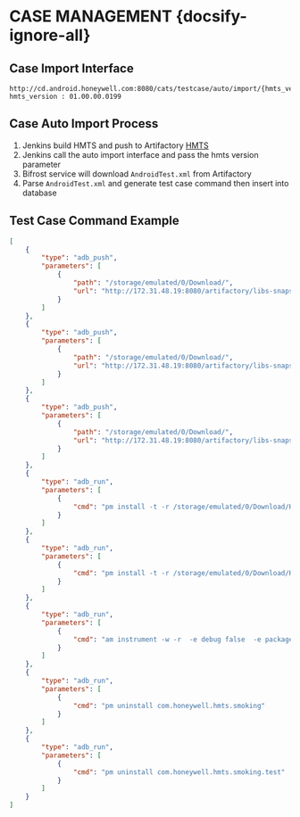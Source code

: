 # CASE MANAGEMENT {docsify-ignore-all}

## Case Import Interface
```http
http://cd.android.honeywell.com:8080/cats/testcase/auto/import/{hmts_version}
hmts_version : 01.00.00.0199
```
## Case Auto Import Process
1. Jenkins build HMTS and push to Artifactory [HMTS](http://artifactory.android.honeywell.com:8080/artifactory/list/libs-snapshot-local/Honeywell/ADCD/HON660/HMTS/)
2. Jenkins call the auto import interface and pass the hmts version parameter
3. Bifrost service will download `AndroidTest.xml` from Artifactory
4. Parse `AndroidTest.xml` and generate test case command then insert into database

## Test Case Command Example
```json
[
    {
        "type": "adb_push",
        "parameters": [
            {
                "path": "/storage/emulated/0/Download/",
                "url": "http://172.31.48.19:8080/artifactory/libs-snapshot-local/Honeywell/ADCD/HON660/HMTS/01.00.00.0199/smoking/HMtsSmoking.apk"
            }
        ]
    },
    {
        "type": "adb_push",
        "parameters": [
            {
                "path": "/storage/emulated/0/Download/",
                "url": "http://172.31.48.19:8080/artifactory/libs-snapshot-local/Honeywell/ADCD/HON660/HMTS/01.00.00.0199/smoking/HMtsSmokingTestCases.apk"
            }
        ]
    },
    {
        "type": "adb_push",
        "parameters": [
            {
                "path": "/storage/emulated/0/Download/",
                "url": "http://172.31.48.19:8080/artifactory/libs-snapshot-local/Honeywell/ADCD/HON660/HMTS/DeviceInit.jar"
            }
        ]
    },
    {
        "type": "adb_run",
        "parameters": [
            {
                "cmd": "pm install -t -r /storage/emulated/0/Download/HMtsSmoking.apk"
            }
        ]
    },
    {
        "type": "adb_run",
        "parameters": [
            {
                "cmd": "pm install -t -r /storage/emulated/0/Download/HMtsSmokingTestCases.apk"
            }
        ]
    },
    {
        "type": "adb_run",
        "parameters": [
            {
                "cmd": "am instrument -w -r  -e debug false  -e package com.honeywell.hmts.smoking.bluetooth.l1 com.honeywell.hmts.smoking.test/android.support.test.runner.AndroidJUnitRunner"
            }
        ]
    },
    {
        "type": "adb_run",
        "parameters": [
            {
                "cmd": "pm uninstall com.honeywell.hmts.smoking"
            }
        ]
    },
    {
        "type": "adb_run",
        "parameters": [
            {
                "cmd": "pm uninstall com.honeywell.hmts.smoking.test"
            }
        ]
    }
]
```